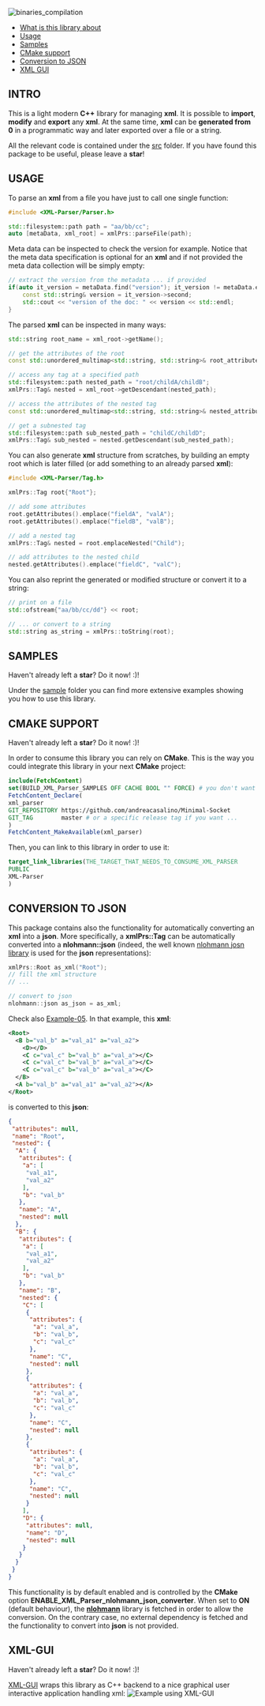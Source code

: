 ![binaries_compilation](https://github.com/andreacasalino/XML-parser/actions/workflows/runTests.yml/badge.svg)

- [What is this library about](#intro)
- [Usage](#usage)
- [Samples](#samples)
- [CMake support](#cmake-support)
- [Conversion to JSON](#conversion-to-json)
- [XML GUI](#xml-gui)

## INTRO

This is a light modern **C++** library for managing **xml**. It is possible to **import**, **modify** and **export** any **xml**. At the same time, **xml** can  be **generated from 0** in a programmatic way and later exported over a file or a string.

All the relevant code is contained under the [src](./src) folder.
If you have found this package to be useful, please leave a **star**!

## USAGE

To parse an **xml** from a file you have just to call one single function:
```cpp
#include <XML-Parser/Parser.h>

std::filesystem::path path = "aa/bb/cc";
auto [metaData, xml_root] = xmlPrs::parseFile(path);
```

Meta data can be inspected to check the version for example. Notice that the meta data specification is optional for an **xml** and if not provided the meta data collection will be simply empty:
```cpp
// extract the version from the metadata ... if provided
if(auto it_version = metaData.find("version"); it_version != metaData.end()) {
    const std::string& version = it_version->second;
    std::cout << "version of the doc: " << version << std::endl;
}
```

The parsed **xml** can be inspected in many ways:
```cpp
std::string root_name = xml_root->getName();

// get the attributes of the root
const std::unordered_multimap<std::string, std::string>& root_attributes = xml_root->getAttributes();

// access any tag at a specified path
std::filesystem::path nested_path = "root/childA/childB";
xmlPrs::Tag& nested = xml_root->getDescendant(nested_path);

// access the attributes of the nested tag
const std::unordered_multimap<std::string, std::string>& nested_attributes = xml_root->getAttributes();

// get a subnested tag
std::filesystem::path sub_nested_path = "childC/childD";
xmlPrs::Tag& sub_nested = nested.getDescendant(sub_nested_path);
```

You can also generate **xml** structure from scratches, by building an empty root which is later filled (or add something to an already parsed **xml**):
```cpp
#include <XML-Parser/Tag.h>

xmlPrs::Tag root{"Root"};

// add some attributes
root.getAttributes().emplace("fieldA", "valA");
root.getAttributes().emplace("fieldB", "valB");

// add a nested tag
xmlPrs::Tag& nested = root.emplaceNested("Child");

// add attributes to the nested child
nested.getAttributes().emplace("fieldC", "valC");
```

You can also reprint the generated or modified structure or convert it to a string:
```cpp
// print on a file
std::ofstream{"aa/bb/cc/dd"} << root;

// ... or convert to a string
std::string as_string = xmlPrs::toString(root);
```

## SAMPLES

Haven't already left a **star**? Do it now! :)!

Under the [sample](./sample) folder you can find more extensive examples showing you how to use this library.

## CMAKE SUPPORT

Haven't already left a **star**? Do it now! :)!

In order to consume this library you can rely on **CMake**. This is the way you could integrate this library in your next **CMake** project:
```cmake
include(FetchContent)
set(BUILD_XML_Parser_SAMPLES OFF CACHE BOOL "" FORCE) # you don't want the samples ... just the library
FetchContent_Declare(
xml_parser
GIT_REPOSITORY https://github.com/andreacasalino/Minimal-Socket
GIT_TAG        master # or a specific release tag if you want ...
)
FetchContent_MakeAvailable(xml_parser)
```
Then, you can link to this library in order to use it:
```cmake
target_link_libraries(THE_TARGET_THAT_NEEDS_TO_CONSUME_XML_PARSER 
PUBLIC 
XML-Parser
)
```

## CONVERSION TO JSON

This package contains also the functionality for automatically converting an **xml** into a **json**. 
More specifically, a **xmlPrs::Tag** can be automatically converted into a **nlohmann::json** (indeed, the well known [nlohmann josn library](https://github.com/nlohmann/json) is used for the **json** representations):
```cpp
xmlPrs::Root as_xml("Root");
// fill the xml structure
// ...

// convert to json
nlohmann::json as_json = as_xml;
```

Check also [Example-05](./sample/Example-05.cpp). In that example, this **xml**:
```xml
<Root>
  <B b="val_b" a="val_a1" a="val_a2">
    <D></D>
    <C c="val_c" b="val_b" a="val_a"></C>
    <C c="val_c" b="val_b" a="val_a"></C>
    <C c="val_c" b="val_b" a="val_a"></C>
  </B>
  <A b="val_b" a="val_a1" a="val_a2"></A>
</Root>
```

is converted to this **json**:
```json
{
 "attributes": null,
 "name": "Root",
 "nested": {
  "A": {
   "attributes": {
    "a": [
     "val_a1",
     "val_a2"
    ],
    "b": "val_b"
   },
   "name": "A",
   "nested": null
  },
  "B": {
   "attributes": {
    "a": [
     "val_a1",
     "val_a2"
    ],
    "b": "val_b"
   },
   "name": "B",
   "nested": {
    "C": [
     {
      "attributes": {
       "a": "val_a",
       "b": "val_b",
       "c": "val_c"
      },
      "name": "C",
      "nested": null
     },
     {
      "attributes": {
       "a": "val_a",
       "b": "val_b",
       "c": "val_c"
      },
      "name": "C",
      "nested": null
     },
     {
      "attributes": {
       "a": "val_a",
       "b": "val_b",
       "c": "val_c"
      },
      "name": "C",
      "nested": null
     }
    ],
    "D": {
     "attributes": null,
     "name": "D",
     "nested": null
    }
   }
  }
 }
}
```

This functionality is by default enabled and is controlled by the **CMake** option **ENABLE_XML_Parser_nlohmann_json_converter**. 
When set to **ON** (default behaviour), the [**nlohmann**](https://github.com/nlohmann/json) library is fetched in order to allow the conversion. On the contrary case, no external dependency is fetched and the functionality to convert into **json** is not provided.

## XML-GUI

Haven't already left a **star**? Do it now! :)!

[XML-GUI](https://github.com/andreacasalino/XML-GUI) wraps this library as C++ backend to a nice graphical user interactive application handling xml:
![Example using XML-GUI](https://github.com/andreacasalino/XML-GUI/blob/master/Example.png)

